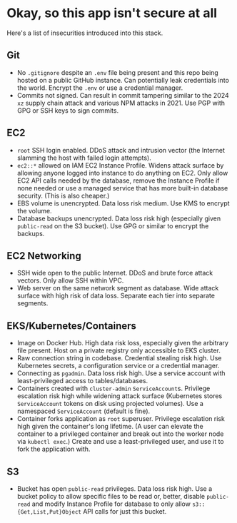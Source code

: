 # Okay, so this app isn't secure at all

Here's a list of insecurities introduced into this stack.

## Git

- No `.gitignore` despite an `.env` file being present and this repo being
  hosted on a public GitHub instance. Can potentially leak credentials into the
  world. Encrypt the `.env` or use a credential manager.
- Commits not signed. Can result in commit tampering similar to the 2024 `xz`
  supply chain attack and various NPM attacks in 2021. Use PGP with GPG or SSH
  keys to sign commits.

## EC2

- `root` SSH login enabled. DDoS attack and intrusion vector (the Internet
  slamming the host with failed login attempts).
- `ec2::*` allowed on IAM EC2 Instance Profile. Widens attack surface by
  allowing anyone logged into instance to do anything on EC2. Only allow EC2 API
  calls needed by the database, remove the Instance Profile if none needed or
  use a managed service that has more built-in database security. (This is also
  cheaper.)
- EBS volume is unencrypted. Data loss risk medium. Use KMS to encrypt the
  volume.
- Database backups unencrypted. Data loss risk high (especially given
  `public-read` on the S3 bucket). Use GPG or similar to encrypt the backups.

## EC2 Networking

- SSH wide open to the public Internet. DDoS and brute force attack vectors.
  Only allow SSH within VPC.
- Web server on the same network segment as database. Wide attack surface with
  high risk of data loss. Separate each tier into separate segments.

## EKS/Kubernetes/Containers

- Image on Docker Hub. High data risk loss, especially given the arbitrary file
  present. Host on a private registry only accessible to EKS cluster.
- Raw connection string in codebase. Credential stealing risk high. Use
  Kubernetes secrets, a configuration service or a credential manager.
- Connecting as `pgadmin`. Data loss risk high. Use a service account with
  least-privileged access to tables/databases.
- Containers created with `cluster-admin` `ServiceAccount`s. Privilege
  escalation risk high while widening attack surface (Kubernetes stores
  `ServiceAccount` tokens on disk using projected volumes). Use a namespaced
  `ServiceAccount` (default is fine).
- Container forks application as `root` superuser. Privilege escalation risk
  high given the container's long lifetime. (A user can elevate the container to
  a privileged container and break out into the worker node via `kubectl exec`.)
  Create and use a least-privileged user, and use it to fork the application
  with.

## S3

- Bucket has open `public-read` privileges. Data loss risk high. Use a bucket
  policy to allow specific files to be read or, better, disable `public-read`
  and modify Instance Profile for database to only allow
  `s3::{Get,List,Put}Object` API calls for just this bucket.
